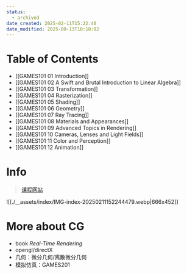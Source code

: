 ```yaml
---
status:
  - archived
date_created: 2025-02-11T15:22:40
date_modified: 2025-09-13T10:18:02
---
```


# Table of Contents

- [[GAMES101 01 Introduction]]
- [[GAMES101 02 A Swift and Brutal Introduction to Linear Algebra]]
- [[GAMES101 03 Transformation]]
- [[GAMES101 04 Rasterization]]
- [[GAMES101 05 Shading]]
- [[GAMES101 06 Geometry]]
- [[GAMES101 07 Ray Tracing]]
- [[GAMES101 08 Materials and Appearances]]
- [[GAMES101 09 Advanced Topics in Rendering]]
- [[GAMES101 10 Cameras, Lenses and Light Fields]]
- [[GAMES101 11 Color and Perception]]
- [[GAMES101 12 Animation]]

# Info

> [课程网站](https://sites.cs.ucsb.edu/~lingqi/teaching/games101.html)

![[./__assets/index/IMG-index-20250211152244479.webp|666x452]]

# More about CG

- book *Real-Time Rendering*
- opengl/directX
- 几何：微分几何/离散微分几何
- 模拟仿真：GAMES201
